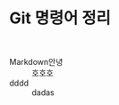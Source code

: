 # Git 명령어 정리
&nbsp;

<dl>
  <dt>Markdown안녕</dt>
  <dd>호호호</dd>
  
  <dt>dddd</dt>
  <dd>dadas</dd>
  
</dl>


